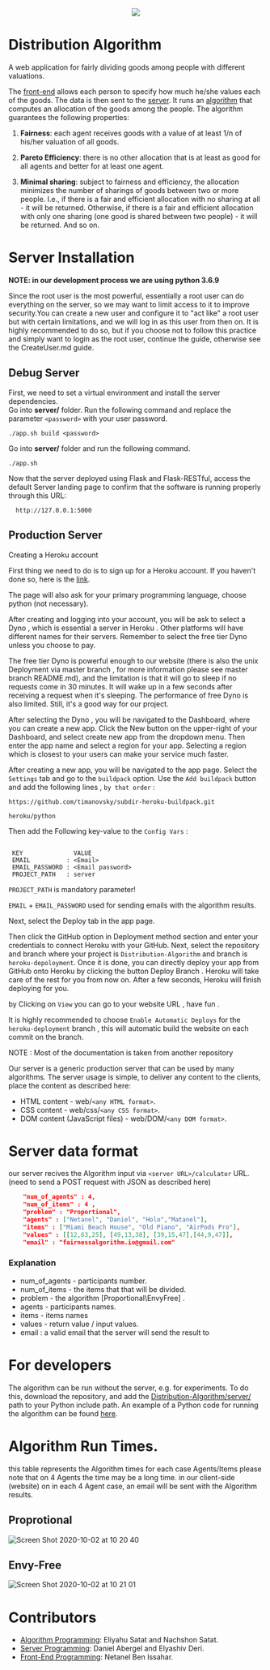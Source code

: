 <p align="center">
  <img src="https://user-images.githubusercontent.com/44754325/78273213-36a98b80-7517-11ea-8f8e-fb9b8e569988.png">
</p>

# Distribution Algorithm

A web application for fairly dividing goods among people with different valuations.

The [front-end](demoWeb/) allows each person to specify how much he/she values each of the goods.
The data is then sent to the [server](server/).
It runs an [algorithm](server/algorithm) that computes an allocation of the goods among the people.
The algorithm guarantees the following properties:

1. **Fairness**: each agent receives goods with a value of at least 1/n of his/her valuation of all goods.

2. **Pareto Efficiency**: there is no other allocation that is at least as good for all agents and better for at least one agent.

3. **Minimal sharing**: subject to fairness and efficiency, the allocation minimizes the number of sharings of goods between two or more people.
I.e., if there is a fair and efficient allocation with no sharing at all - it will be returned.
Otherwise, if there is a fair and efficient allocation with only one sharing (one good is shared between two people) - it will be returned. And so on.


# Server Installation

**NOTE: in our development process we are using python 3.6.9**

Since the root user is the most powerful, essentially a root user can do everything on the server, so we may want to limit access to it to improve security.You can create a new user and configure it to "act like" a root user but with certain limitations, and we will log in as this user from then on. It is highly recommended to do so, but if you choose not to follow this practice and simply want to login as the root user, continue the guide, otherwise see the CreateUser.md guide.


## Debug Server  

First, we need to set a virtual environment and install the server dependencies.                            
Go into **server/** folder.
Run the following command and replace the parameter `` <password> ``  with your user password.

```
./app.sh build <password>
```

Go into **server/** folder 
and run the following command.

```
./app.sh
```
Now that the server deployed using Flask and Flask-RESTful, access the default Server landing page to confirm that the software is running properly through this URL:

```
  http://127.0.0.1:5000
```
## Production Server 

Creating a Heroku account

First thing we need to do is to sign up for a Heroku account. If you haven't done so, here is the [link](https://signup.heroku.com).

The page will also ask for your primary programming language, choose python (not necessary).

After creating and logging into your account, you will be ask to select a Dyno , which is essential a server in Heroku . Other platforms will have different names for their servers. Remember to select the free tier Dyno unless you choose to pay.

The free tier Dyno is powerful enough to our website (there is also the unix Deployment via master branch , for more information please see master branch README.md), and the limitation is that it will go to sleep if no requests come in 30 minutes. 
It will wake up in a few seconds after receiving a request when it's sleeping. The performance of free Dyno is also limited. Still, it's a good way for our project.

After selecting the Dyno , you will be navigated to the Dashboard, where you can create a new app. Click the New button on the upper-right of your Dashboard, and select create new app from the dropdown menu.
Then enter the app name and select a region for your app. Selecting a region which is closest to your users can make your service much faster.

After creating a new app, you will be navigated to the app page.
Select the ```Settings``` tab and go to the ```buildpack``` option. Use the ```Add buildpack``` button and add the following lines , ```by that order``` :

```https://github.com/timanovsky/subdir-heroku-buildpack.git```

```heroku/python```

Then add the Following key-value to the ```Config Vars``` :
```buildoutcfg

 KEY              VALUE
 EMAIL          : <Email>
 EMAIL_PASSWORD : <Email password>
 PROJECT_PATH   : server
```
```PROJECT_PATH``` is mandatory parameter!

```EMAIL``` + ```EMAIL_PASSWORD``` used for sending emails with the algorithm results.

Next, select the Deploy tab in the app page.

Then click the GitHub option in Deployment method section and enter your credentials to connect Heroku with your GitHub. Next, select the repository and branch where your project is ```Distribution-Algorithm``` and branch is ```heroku-depoloyment```. Once it is done, you can directly deploy your app from GitHub onto Heroku by clicking the button Deploy Branch . Heroku will take care of the rest for you from now on. After a few seconds, Heroku will finish deploying for you.

by Clicking on ```View``` you can go to your website URL , have fun . 

It is highly recommended to choose ```Enable Automatic Deploys``` for the ```heroku-deployment``` branch , this will automatic build the website on each commit on the branch.

NOTE : Most of the documentation is taken from another repository

Our server is a generic production server that can be used by many algorithms. 
The server usage is simple, to deliver any content to the clients, place the content as described here:
* HTML content - web/```<any HTML format>```.
* CSS content - web/css/```<any CSS format>```.
* DOM content (JavaScript files) - web/DOM/```<any DOM format>```. 
    
# Server data format
our server recives the Algorithm input via ``<server URL>/calculator`` URL. (need to send a POST request with JSON as described here)
```json
    "num_of_agents" : 4,
    "num_of_items" : 4 ,
    "problem" : "Proportional",
    "agents" : ["Netanel", "Daniel", "Holo","Matanel"],
    "items" : ["Miami Beach House", "Old Piano", "AirPods Pro"],
    "values" : [[12,63,25], [49,13,38], [39,15,47],[44,9,47]],
    "email" : "fairnessalgorithm.io@gmail.com"
```
### Explanation
  * num_of_agents - participants  number.
  * num_of_items - the items that that will be divided.
  * problem - the algorithm [Proportional\EnvyFree] .
  * agents - participants  names.
  * items - items names
  * values - return value / input values.
  * email : a valid email that the server will send the result to 
# For developers

The algorithm can be run without the server, e.g. for experiments.
To do this, download the repository, and 
add the [Distribution-Algorithm/server/](Distribution-Algorithm/server/) path to your Python include path.
An example of a Python code for running the algorithm can be found 
[here](server/algorithm/Version3/Example.py).

# Algorithm Run Times.

this table represents the Algorithm times for each case Agents/Items please note that on 4 Agents the time may be a long time.
in our client-side (website) on in each 4 Agent case, an email will be sent with the Algorithm results.

## Proprotional
![Screen Shot 2020-10-02 at 10 20 40](https://user-images.githubusercontent.com/44754325/94897836-1bedaa80-0499-11eb-89f5-f0d8fb571966.png)

## Envy-Free
![Screen Shot 2020-10-02 at 10 21 01](https://user-images.githubusercontent.com/44754325/94897909-40498700-0499-11eb-819b-5effe4985b2b.png)

# Contributors

* [Algorithm Programming](server/algorithm/): Eliyahu Satat and Nachshon Satat.
* [Server Programming](server/): Daniel Abergel and Elyashiv Deri.
* [Front-End Programming](demoWeb/): Netanel Ben Issahar.
